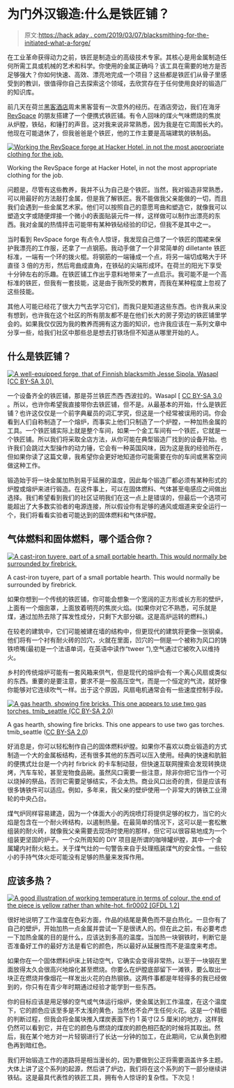 # 为门外汉锻造:什么是铁匠铺？

> 原文:[https://hack aday . com/2019/03/07/blacksmithing-for-the-initiated-what-a-forge/](https://hackaday.com/2019/03/07/blacksmithing-for-the-uninitiated-what-is-a-forge/)

在工业革命获得动力之前，铁匠是制造业的高级技术专家。其核心是用金属制造任何所需工具或机械的艺术和科学。你使用的金属正确吗？该工具在需要的地方是否足够强大？你如何快速、高效、漂亮地完成一个项目？这些都是铁匠们从骨子里感受到的教训，很值得你自己去探索这个领域，去欣赏存在于任何使用良好的锻造厂的知识库。

前几天在荷兰[黑客酒店](https://hackerhotel.nl/)周末黑客营有一次意外的经历。在酒店旁边，我们在海牙 [RevSpace](https://revspace.nl/Main_Page) 的朋友搭建了一个便携式铁匠铺。有令人回味的煤火气味燃烧的焦炭从炉膛，铁砧，和锤打的声音。这对我来说非常熟悉，因为我是在它周围长大的。他现在可能退休了，但我爸爸是个铁匠，他的工作主要是高端建筑的铁制品。

[![Working the RevSpace forge at Hacker Hotel, in not the most appropriate clothing for the job.](../Images/5bc570d4cd24828735fe3656741dc89a.png)](https://hackaday.com/wp-content/uploads/2019/02/jenny-forging-at-hh.jpg)

Working the RevSpace forge at Hacker Hotel, in not the most appropriate clothing for the job.

问题是，尽管有这些教养，我并不认为自己是个铁匠。当然，我对锻造非常熟悉，可以用最好的方法敲打金属，但是我了解铁匠。我不能做我父亲能做的一切，而且我们会遇到一些金属艺术家。他们可以按照自己的意愿弯曲和塑造它，就像我可以塑造文字或随便焊接一个微小的表面贴装元件一样，这样做可以制作出漂亮的东西。我对金属的热情抨击可能带有某种铁砧经验的印记，但我不是其中之一。

当时看到 RevSpace forge 有点令人惊讶，我发现自己借了一个铁匠的围裙来保护我漂亮的工作服，还拿了一点钢筋。我动手做了一个非常简单的 dilletante 铁匠标准，一端有一个环的拨火棍。将钢筋的一端锤成一个点，将另一端切成略大于环直径 3 倍的方形，然后弯曲成直角，在铁砧的尖端形成环。在荷兰的阳光下享受十分钟左右的乐趣。在铁匠铺工作出乎意料地带来了一点启示。我可能不是一个高标准的铁匠，但我有一套技能，这是由于我所受的教育，而我在某种程度上忽视了这些技能。

其他人可能已经花了很大力气去学习它们，而我只是知道这些东西。也许我从来没有想到，也许我在这个社区的所有朋友都不是在他们长大的房子旁边的铁匠铺里学会的。如果我仅仅因为我的教养而拥有这方面的知识，也许我应该在一系列文章中分享一些，给我们社区中那些总是想去打铁场但不知道从哪里开始的人。

## 什么是铁匠铺？

[![A well-equipped forge, that of Finnish blacksmith Jesse Sipola. Wasapl [CC BY-SA 3.0].](../Images/799a41b79430ffb7748e91d25279edfd.png)](https://hackaday.com/wp-content/uploads/2019/02/1280px-0_typical_smithy_in_finland.jpg) 

一个设备齐全的铁匠铺，那是芬兰铁匠杰西·西波拉的。Wasapl [ [CC BY-SA 3.0](https://commons.wikimedia.org/wiki/File:0_typical_smithy_in_finland.JPG) 。所以，也许你希望我直接带你去铁匠铺，但不是。从最基本的开始，什么是铁匠铺？也许这仅仅是一个前字典雇员的词汇学究，但这是一个经常被误用的词。你会看到人们自称制造了一个熔炉，而事实上他们只制造了一个炉膛，一种加热金属的工具。一个铁匠铺实际上就是整个车间，如果一个金工车间有一个铁匠，它就是一个铁匠铺。所以我们将采取全店方法，从你可能在典型锻造厂找到的设备开始。也许我们会跳过大型操作的动力锤，它会有一种英国风味，因为这是我的经验所在，但如果你读了这篇文章，我希望你会更好地知道你可能需要在你的车间或黑客空间做这种工作。

锻造始于将一块金属加热到易于延展的温度，因此每个锻造厂都必须有某种形式的炉膛或熔炉来进行锻造。在这件事上，可以在固体燃料、气体甚至电感应之间做出选择。我们希望看到我们的社区证明我们在这一点上是错误的，但最后一个选项可能超出了大多数实验者的电源连接，所以假设你有足够的通风或烟道来安全运行一个，我们将看看实验者可能达到的固体燃料和气体炉膛。

## 气体燃料和固体燃料，哪个适合你？

[![A cast-iron tuyere, part of a small portable hearth. This would normally be surrounded by firebrick.](../Images/3727eef1a0b8c362322314a76fe26750.png)](https://hackaday.com/wp-content/uploads/2019/02/tuyere-on-small-hearth.jpg)

A cast-iron tuyere, part of a small portable hearth. This would normally be surrounded by firebrick.

如果你想到一个传统的铁匠铺，你可能会想象一个宽阔的正方形或长方形的壁炉，上面有一个烟囱罩，上面放着明亮的焦炭火焰。(如果你对它不熟悉，可乐就是煤，通过加热去除了挥发性成分，只剩下大部分碳。这是高炉运转的燃料。)

在较老的建筑中，它们可能被建在墙的结构中，但更现代的建筑将更像一张钢桌。他们将有一个衬有耐火砖的凹穴，火就在里面，凹穴的一侧是一个被称为风口的铸铁喷嘴(最初是一个法语单词，在英语中读作“tweer ”),空气通过它被吹入以维持火。

乡村的传统熔炉可能有一套风箱来供气，但是现代的熔炉会有一个离心风扇或类似的东西。重要的是要注意，要求不是一股高压空气，而是一个恒定的气流，就好像你能够对它连续吹气一样。出于这个原因，风扇电机通常会有一些速度控制手段。

[![A gas hearth, showing fire bricks. This one appears to use two gas torches. tmib_seattle (CC BY-SA 2.0) ](../Images/89787a8b55fead85cc51b3832b66ff48.png)](https://hackaday.com/wp-content/uploads/2019/02/2376523216_66364891ca_o.jpg)

A gas hearth, showing fire bricks. This one appears to use two gas torches. tmib_seattle ([CC BY-SA 2.0](https://www.flickr.com/photos/tmib/2376523216/in/photostream/))

好消息是，你可以轻松制作自己的固体燃料炉膛。如果你不喜欢以商业锻造的方式制造一个大的金属板结构，还有很多其他的东西可以压入使用。经典的快速和肮脏的便携式灶台是一个内衬 firbrick 的卡车制动鼓，但快速互联网搜索会发现转换烧烤，汽车车轮，甚至宠物食品碗。虽然风口需要一些注意，除非你把它当作一个可以烧掉的祭品，否则它需要足够结实，不会太热。商业风口出奇的贵，但是应该有很多铸铁件可以适应。例如，多年来，我父亲的壁炉使用一个非常大的铸铁工业滑轮的中央凸台。

煤气炉同样容易建造，因为一个体面大小的丙烷喷灯将提供足够的权力，当它的火焰是包含在一个耐火砖结构，以遏制热量。在最简单的情况下，这可以是一套松散组装的耐火砖，就像我父亲需要去现场时使用的那样，但它可以很容易地成为一个组装更坚固的炉子。一个众所周知的 DIY 项目是所谓的咖啡罐炉膛，其中一个金属罐内衬耐火粘土。关于煤气灶的一句警告来自于处理瓶装煤气的安全性。一些较小的手持气体火炬可能没有足够的热量来发挥作用。

## 应该多热？

[![A good illustration of working temperature in terms of colour, the end of the piece is yellow rather than white-hot. fir0002 [GFDL 1.2]](../Images/b480615a6435b2bc5208f5e93ea131ec.png)](https://hackaday.com/wp-content/uploads/2019/02/1280px-removing_rust_with_sand.jpg) 

很好地说明了工作温度在色彩方面，作品的结尾是黄色而不是白热化。一旦你有了自己的壁炉，开始加热一点金属并尝试一下是很诱人的。但在此之前，有必要考虑一下加热金属的目的是什么，应该达到多高的温度。当加热一块钢铁时，判断它是否准备好工作的最好方法是看它的颜色，所以最好从延展性而不是温度来考虑。

如果你在一个固体燃料炉床上转动空气，它确实会变得非常热，以至于一块钢在里面放得太久会很高兴地熔化甚至燃烧。你要么在炉膛底部留下一滩铁，要么取出一块正在燃烧并像烟花一样发出火花的白热钢铁。这两件事都是年轻得多的我已经做到的，你只有在青少年时期通过经验才能学到一些东西。

你的目标应该是用足够的空气或气体运行熔炉，使金属达到工作温度，在这个温度下，它的颜色应该至多是不太浅的黄色，当然也不会产生任何火花。这是一个精细的判断过程，但我会将金属块推入煤炭表面下约 1 英寸(2.5 厘米)的地方，这样我仍然可以看到它，并在它的颜色与燃烧的煤炭的颜色相匹配的时候将其取出。然后，我在某个地方对一片轻钢进行了长达一分钟的加工，在此期间，它从黄色到橙色再到暗红色。

我们开始锻造工作的道路将是相当漫长的，因为要做到公正将需要涵盖许多主题。大体上讲了这个系列的起源，然后讲了炉边，我们将在这个系列的下一部分继续讲铁砧。这是最具代表性的铁匠工具，拥有令人惊讶的复杂性。下次见！